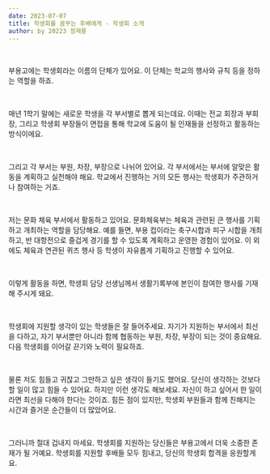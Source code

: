 ```yaml
---
date: 2023-07-07
title: 학생회를 꿈꾸는 후배에게 - 학생회 소개
author: by 20223 정재룡
---
```


<br />

부용고에는 학생회라는 이름의 단체가 있어요. 이 단체는 학교의 행사와 규칙 등을 정하는 역할을 하죠.

<br />

매년 1학기 말에는 새로운 학생을 각 부서별로 뽑게 되는데요. 이때는 전교 회장과 부회장, 그리고 학생회 부장들이 면접을 통해 학교에 도움이 될 인재들을 선정하고 활동하는 방식이에요.

<br />

그리고 각 부서는 부원, 차장, 부장으로 나뉘어 있어요. 각 부서에서는 부서에 알맞은 활동을 계획하고 실천해야 해요. 학교에서 진행하는 거의 모든 행사는 학생회가 주관하거나 참여하는 거죠.

<br />

저는 문화 체육 부서에서 활동하고 있어요. 문화체육부는 체육과 관련된 큰 행사를 기획하고 개최하는 역할을 담당해요. 예를 들면, 부용 컵이라는 축구시합과 피구 시합을 개최하고, 반 대항전으로 즐겁게 경기를 할 수 있도록 계획하고 운영한 경험이 있어요. 이 외에도 체육과 연관된 퀴즈 행사 등 학생이 자유롭게 기획하고 진행할 수 있어요.

<br />

이렇게 활동을 하면, 학생회 담당 선생님께서 생활기록부에 본인이 참여한 행사를 기재해 주시게 돼요.

<br />

학생회에 지원할 생각이 있는 학생들은 잘 들어주세요. 자기가 지원하는 부서에서 최선을 다하고, 자기 부서뿐만 아니라 함께 협동하는 부원, 차장, 부장이 되는 것이 중요해요. 다음 학생회를 이어갈 끈기와 노력이 필요하죠.

<br />

물론 저도 힘들고 귀찮고 그만하고 싶은 생각이 들기도 했어요. 당신이 생각하는 것보다 할 일이 많고 힘들 수 있어요. 하지만 이런 생각도 해보세요. 자신이 하고 싶어서 한 일이라면 최선을 다해야 한다는 것이죠. 힘든 점이 있지만, 학생회 부원들과 함께 친해지는 시간과 즐거운 순간들이 더 많았어요.

<br />

그러니까 절대 겁내지 마세요. 학생회를 지원하는 당신들은 부용고에서 더욱 소중한 존재가 될 거예요. 학생회를 지원할 후배들 모두 힘내고, 당신의 학생회 합격을 응원할게요.